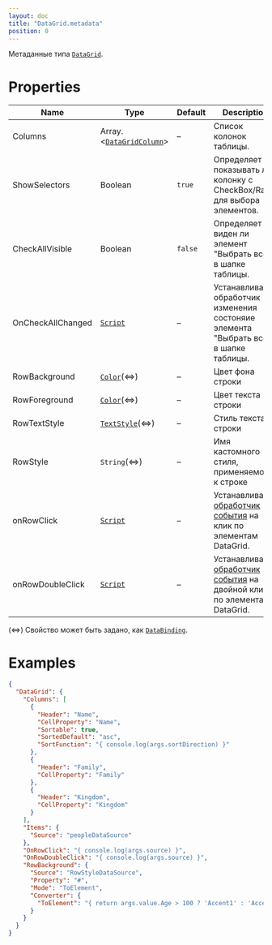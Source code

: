 ```yaml
---
layout: doc
title: "DataGrid.metadata"
position: 0
---
```


Метаданные типа [`DataGrid`](../).

# Properties

|Name|Type|Default|Description|
|----|----|----|-----------|
|Columns|Array.<[`DataGridColumn`](../DataGridColumn/)>|–|Список колонок таблицы.|
|ShowSelectors|Boolean|`true`|Определяет показывать ли колонку с CheckBox/Radio для выбора элементов.|
|CheckAllVisible|Boolean|`false`|Определяет виден ли элемент "Выбрать все" в шапке таблицы.|
|OnCheckAllChanged|[`Script`](../../../Core/Script/)|–|Устанавливает обработчик изменения состоняие элемента "Выбрать все" в шапке таблицы.|
|RowBackground|[`Color`](/docs/API/Core/Style/ColorStyle/)(&hArr;)|–|Цвет фона строки|
|RowForeground|[`Color`](/docs/API/Core/Style/ColorStyle/)(&hArr;)|–|Цвет текста строки|
|RowTextStyle|[`TextStyle`](../../../Style/TextStyle/)(&hArr;)|–|Стиль текста строки|
|RowStyle|`String`(&hArr;)|–|Имя кастомного стиля, применяемого к строке|
|onRowClick|[`Script`](../../../Core/Script/)|–|Устанавливает [обработчик события](../../Core/Script/) на клик по элементам DataGrid.|
|onRowDoubleClick|[`Script`](../../../Core/Script/)|–|Устанавливает [обработчик события](../../Core/Script/) на двойной клик по элементам DataGrid.|

(&hArr;) Свойство может быть задано, как [`DataBinding`](../../../Core/DataBinding/DataBinding.metadata/).

# Examples

```json
{
  "DataGrid": {
    "Columns": [
      {
        "Header": "Name",
        "CellProperty": "Name",
        "Sortable": true,
        "SortedDefault": "asc",
        "SortFunction": "{ console.log(args.sortDirection) }"
      },
      {
        "Header": "Family",
        "CellProperty": "Family"
      },
      {
        "Header": "Kingdom",
        "CellProperty": "Kingdom"
      }
    ],
    "Items": {
      "Source": "peopleDataSource"
    },
    "OnRowClick": "{ console.log(args.source) }",
    "OnRowDoubleClick": "{ console.log(args.source) }",
    "RowBackground": {
      "Source": "RowStyleDataSource",
      "Property": "#",
      "Mode": "ToElement",
      "Converter": {
        "ToElement": "{ return args.value.Age > 100 ? 'Accent1' : 'Accent2'; }"
      }
    }
  }
}
```
